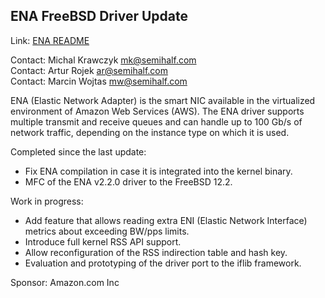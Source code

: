 ## ENA FreeBSD Driver Update ##

Link: [ENA README](https://github.com/amzn/amzn-drivers/blob/master/kernel/fbsd/ena/README)

Contact: Michal Krawczyk <mk@semihalf.com>  
Contact: Artur Rojek <ar@semihalf.com>  
Contact: Marcin Wojtas <mw@semihalf.com>  

ENA (Elastic Network Adapter) is the smart NIC available in the
virtualized environment of Amazon Web Services (AWS). The ENA
driver supports multiple transmit and receive queues and can handle
up to 100 Gb/s of network traffic, depending on the instance type
on which it is used.

Completed since the last update:
  * Fix ENA compilation in case it is integrated into the kernel binary.
  * MFC of the ENA v2.2.0 driver to the FreeBSD 12.2.

Work in progress:
  * Add feature that allows reading extra ENI (Elastic Network Interface)
    metrics about exceeding BW/pps limits.
  * Introduce full kernel RSS API support.
  * Allow reconfiguration of the RSS indirection table and hash key.
  * Evaluation and prototyping of the driver port to the iflib framework.

Sponsor: Amazon.com Inc
